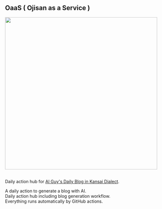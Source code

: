 ## OaaS ( Ojisan as a Service )
<img src="https://github.com/user-attachments/assets/45ddddfb-015e-4f5c-b8b5-c89cca8560a5" width="500">
<br><br>

Daily action hub for [AI Guy's Daily Blog in Kansai Dialect](https://ai-blog.hirokiwa.com).<br>

A daily action to generate a blog with AI.<br>
Daily action hub including blog generation workflow.<br>
Everything runs automatically by GitHub actions.
